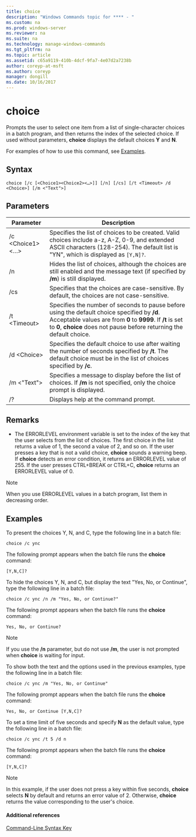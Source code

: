 ```yaml
---
title: choice
description: "Windows Commands topic for **** - "
ms.custom: na
ms.prod: windows-server
ms.reviewer: na
ms.suite: na
ms.technology: manage-windows-commands
ms.tgt_pltfrm: na
ms.topic: article
ms.assetid: c65a9119-410b-4dcf-9fa7-4e07d2a7238b
author: coreyp-at-msft
ms.author: coreyp
manager: dongill
ms.date: 10/16/2017
---
```


# choice



Prompts the user to select one item from a list of single-character choices in a batch program, and then returns the index of the selected choice. If used without parameters, **choice** displays the default choices **Y** and **N**.

For examples of how to use this command, see [Examples](#BKMK_examples).

## Syntax

```
choice [/c [<Choice1><Choice2><…>]] [/n] [/cs] [/t <Timeout> /d <Choice>] [/m <"Text">]
```

## Parameters

|Parameter|Description|
|---------|-----------|
|/c \<Choice1><Choice2><…>|Specifies the list of choices to be created. Valid choices include a-z, A-Z, 0-9, and extended ASCII characters (128-254). The default list is "YN", which is displayed as `[Y,N]?`.|
|/n|Hides the list of choices, although the choices are still enabled and the message text (if specified by **/m**) is still displayed.|
|/cs|Specifies that the choices are case-sensitive. By default, the choices are not case-sensitive.|
|/t \<Timeout>|Specifies the number of seconds to pause before using the default choice specified by **/d**. Acceptable values are from **0** to **9999**. If **/t** is set to **0**, **choice** does not pause before returning the default choice.|
|/d \<Choice>|Specifies the default choice to use after waiting the number of seconds specified by **/t**. The default choice must be in the list of choices specified by **/c**.|
|/m <"Text">|Specifies a message to display before the list of choices. If **/m** is not specified, only the choice prompt is displayed.|
|/?|Displays help at the command prompt.|

## Remarks

-   The ERRORLEVEL environment variable is set to the index of the key that the user selects from the list of choices. The first choice in the list returns a value of 1, the second a value of 2, and so on. If the user presses a key that is not a valid choice, **choice** sounds a warning beep. If **choice** detects an error condition, it returns an ERRORLEVEL value of 255. If the user presses CTRL+BREAK or CTRL+C, **choice** returns an ERRORLEVEL value of 0.

> [!NOTE]
> When you use ERRORLEVEL values in a batch program, list them in decreasing order.

## <a name="BKMK_examples"></a>Examples

To present the choices Y, N, and C, type the following line in a batch file:
```
choice /c ync
```
The following prompt appears when the batch file runs the **choice** command:
```
[Y,N,C]?
```
To hide the choices Y, N, and C, but display the text "Yes, No, or Continue", type the following line in a batch file:
```
choice /c ync /n /m "Yes, No, or Continue?"
```
The following prompt appears when the batch file runs the **choice** command:
```
Yes, No, or Continue?
```

> [!NOTE]
> If you use the **/n** parameter, but do not use **/m**, the user is not prompted when **choice** is waiting for input.

To show both the text and the options used in the previous examples, type the following line in a batch file:
```
choice /c ync /m "Yes, No, or Continue"
```
The following prompt appears when the batch file runs the **choice** command:
```
Yes, No, or Continue [Y,N,C]?
```
To set a time limit of five seconds and specify **N** as the default value, type the following line in a batch file:
```
choice /c ync /t 5 /d n
```
The following prompt appears when the batch file runs the **choice** command:
```
[Y,N,C]?
```

> [!NOTE]
> In this example, if the user does not press a key within five seconds, **choice** selects **N** by default and returns an error value of 2. Otherwise, **choice** returns the value corresponding to the user's choice.

#### Additional references

[Command-Line Syntax Key](command-line-syntax-key.md)